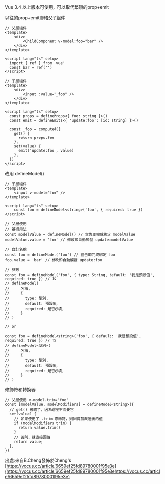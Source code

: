Vue 3.4 以上版本可使用，可以取代繁瑣的prop+emit

以往的prop+emit聯絡父子組件

```jsx=
// 父層組件
<template>
	<div>
		<ChildComponent v-model:foo="bar" />
	</div>
</template>

<script lang="ts" setup>
  import { ref } from 'vue'
  const bar = ref('')
</script>
```

```jsx=
// 子層組件
<template>
	<div>
		<input :value="_foo" />
	</div>
</template>

<script lang="ts" setup>
  const props = defineProps<{ foo: string }>()
  const emit = defineEmits<{ 'update:foo': [id: string] }>()
  
  const _foo = computed({
    get() {
      return props.foo
    },
    set(value) {
      emit('update:foo', value)
    },
  })
</script>
```

改用 defineModel()

```html=
// 子層組件
<template>
	<input v-model="foo" />
</template>

<script lang="ts" setup>
	const foo = defineModel<string>('foo', { required: true })
</script>
```

```jsx=
// 父層使用
// 基礎用法
const modelValue = defineModel() // 宣告即完成綁定 modelValue
modelValue.value = 'foo' // 修改即自動觸發 update:modelValue

// 自訂名稱
const foo = defineModel('foo') // 宣告即完成綁定 foo
foo.value = 'bar' // 修改即自動觸發 update:foo

// 參數
const foo = defineModel('foo', { type: String, default: '我是預設值', required: true }) // JS
// defineModel(
//     名稱,
//     {
//       type: 型別,
//       default: 預設值,
//       required: 是否必填,
//     }
// )

// or

const foo = defineModel<string>('foo', { default: '我是預設值', required: true }) // TS
// defineModel<型別>(
//     名稱,
//     {
//       type: 型別,
//       default: 預設值,
//       required: 是否必填,
//     }
// )
```

修飾符和轉換器

```jsx=
// 父層使用 v-model.trim="foo"
const [modelValue, modelModifiers] = defineModel<string>({
  // get() 省略了，因為這裡不需要它
  set(value) {
    // 如果使用了 .trim 修飾符，則回傳剪裁過後的值
    if (modelModifiers.trim) {
      return value.trim()
    } 
    // 否則，就直接回傳
    return value;
  },
})
```

出處:來自B.Cheng發佈於Cheng's [https://vocus.cc/article/6659ef25fd89780001f95e3e](https://vocus.cc/article/6659ef25fd89780001f95e3ehttps://vocus.cc/article/6659ef25fd89780001f95e3e)